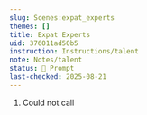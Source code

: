 ```yaml
---
slug: Scenes:expat_experts
themes: []
title: Expat Experts
uid: 376011ad50b5
instruction: Instructions/talent
note: Notes/talent
status: 💬 Prompt
last-checked: 2025-08-21
---
```

1. Could not call
